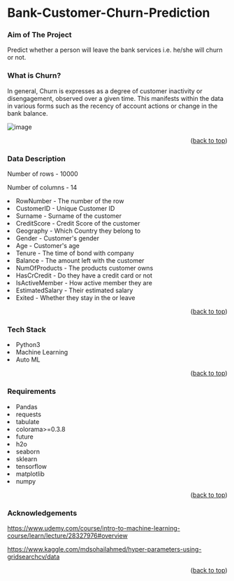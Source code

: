 # Bank-Customer-Churn-Prediction

### Aim of The Project
Predict whether a person will leave the bank services i.e. he/she will churn or not.

<p align="right"></p>


### What is Churn?
In general, Churn is expresses as a degree of customer inactivity or disengagement, observed over a given time. This manifests within the data in various forms such as the recency of account actions or change in the bank balance.

<p align="right"></p>

![image](https://user-images.githubusercontent.com/64835600/150102180-b6030b03-0787-440f-b4a7-8624a5b5b5fd.png)

<p align="right">(<a href="#top">back to top</a>)</p>

### Data Description

Number of rows - 10000

Number of columns - 14

 <li>RowNumber - The number of the row</li>
 <li>CustomerID - Unique Customer ID</li>
 <li>Surname - Surname of the customer</li>
 <li>CreditScore - Credit Score of the customer</li></li>
 <li>Geography - Which Country they belong to</li>
 <li>Gender -  Customer's gender</li>
 <li>Age - Customer's age</li>
 <li>Tenure - The time of bond with company</li>
 <li>Balance - The amount left with the customer</li>
 <li>NumOfProducts - The products customer owns</li>
 <li>HasCrCredit - Do they have a credit card or not</li>
 <li>IsActiveMember - How active member they are</li>
 <li>EstimatedSalary - Their estimated salary</li>
 <li>Exited - Whether they stay in the or leave</li>

<p align="right">(<a href="#top">back to top</a>)</p>



### Tech Stack
<li>Python3</li>
<li>Machine Learning</li>
<li>Auto ML</li>

<p align="right">(<a href="#top">back to top</a>)</p>


### Requirements
<li>Pandas</li>
<li>requests</li>
<li>tabulate</li>
<li>colorama>=0.3.8</li>
<li>future</li>
<li>h2o</li>
<li>seaborn</li>
<li>sklearn</li>
<li>tensorflow</li>
<li>matplotlib</li>
<li>numpy</li>


 
<p align="right">(<a href="#top">back to top</a>)</p>


### Acknowledgements
https://www.udemy.com/course/intro-to-machine-learning-course/learn/lecture/28327976#overview

https://www.kaggle.com/mdsohailahmed/hyper-parameters-using-gridsearchcv/data


<p align="right">(<a href="#top">back to top</a>)</p>

